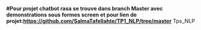 **#Pour projet chatbot rasa se trouve dans branch Master avec demonstrations sous formes screen  et pour lien de projet:https://github.com/SalmaTafellahte/TP1_NLP/tree/master**
                                                                                             Tps_NLP
